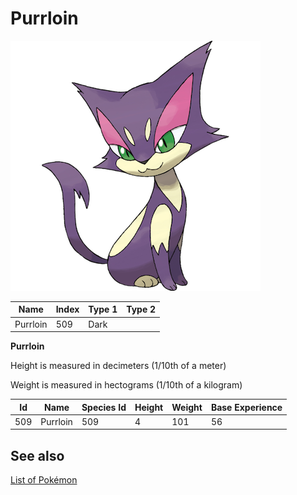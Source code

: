 # Purrloin


![Purrloin](images/509.png)

| **Name** | **Index** | **Type 1** | **Type 2** |
|----|----|----|----|
| Purrloin | 509 | Dark  |  |

**Purrloin** 


Height is measured in decimeters (1/10th of a meter)

Weight is measured in hectograms (1/10th of a kilogram)

| **Id** | **Name** | **Species Id** | **Height** | **Weight** | **Base Experience** |
|--------|----------|----------------|------------|------------|---------------------|
| 509 | Purrloin | 509 | 4 | 101 | 56 |


## See also

[List of Pokémon](../pokemon.md)
